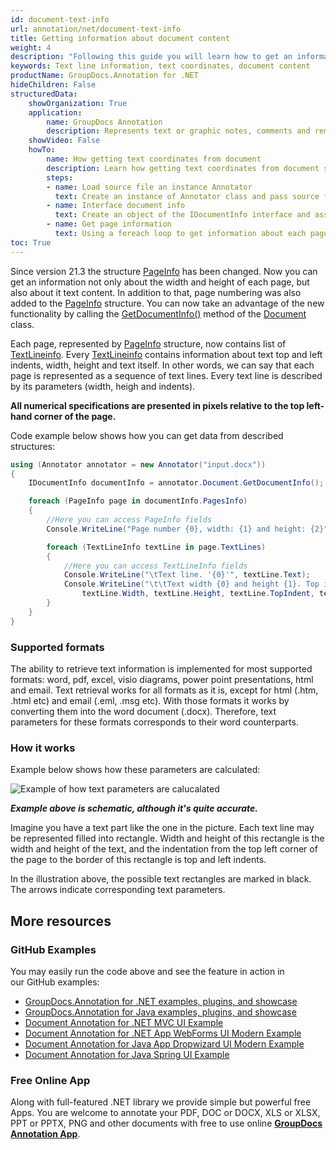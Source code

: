 ```yaml
---
id: document-text-info
url: annotation/net/document-text-info
title: Getting information about document content
weight: 4
description: "Following this guide you will learn how to get an information about document content using GroupDocs.Annotation for .NET API."
keywords: Text line information, text coordinates, document content
productName: GroupDocs.Annotation for .NET
hideChildren: False
structuredData:
    showOrganization: True
    application:    
        name: GroupDocs Annotation
        description: Represents text or graphic notes, comments and remarks attached to a specific part of the content of the document using C#
    showVideo: False
    howTo:
        name: How getting text coordinates from document
        description: Learn how getting text coordinates from document step by step
        steps:
        - name: Load source file an instance Annotator
          text: Create an instance of Annotator class and pass source file path as a constructor parameter. You may specify absolute or relative file path as per your requirements.
        - name: Interface document info
          text: Create an object of the IDocumentInfo interface and assign document information to it.
        - name: Get page information
          text: Using a foreach loop to get information about each page
toc: True
---
```


Since version 21.3 the structure [PageInfo](https://reference.groupdocs.com/annotation/net/groupdocs.annotation.models/pageinfo) has been changed. Now you can get an information not only about the width and height of each page, but also about it text content. In addition to that, page numbering was also added to the [PageInfo](https://reference.groupdocs.com/annotation/net/groupdocs.annotation.models/pageinfo) structure. You can now take an advantage of the new functionality by calling the [GetDocumentInfo()](https://reference.groupdocs.com/annotation/net/groupdocs.annotation/document/methods/getdocumentinfo) method of the [Document](https://reference.groupdocs.com/annotation/net/groupdocs.annotation/document) class.

Each page, represented by [PageInfo](https://reference.groupdocs.com/annotation/net/groupdocs.annotation.models/pageinfo) structure, now contains list of [TextLineinfo](https://reference.groupdocs.com/annotation/net/groupdocs.annotation.models/textlineinfo). Every [TextLineinfo](https://reference.groupdocs.com/annotation/net/groupdocs.annotation.models/textlineinfo) contains information about text top and left indents, width, height and text itself. In other words, we can say that each page is represented as a sequence of text lines. Every text line is described by its parameters (width, heigh and indents).

**All numerical specifications are presented in pixels relative to the top left-hand corner of the page.**

Code example below shows how you can get data from described structures:

```csharp
using (Annotator annotator = new Annotator("input.docx"))
{
    IDocumentInfo documentInfo = annotator.Document.GetDocumentInfo();

    foreach (PageInfo page in documentInfo.PagesInfo)
    {
        //Here you can access PageInfo fields
        Console.WriteLine("Page number {0}, width: {1} and height: {2}", page.PageNumber, page.Width, page.Height);

        foreach (TextLineInfo textLine in page.TextLines)
        {
            //Here you can access TextLineInfo fields
            Console.WriteLine("\tText line. '{0}'", textLine.Text);
            Console.WriteLine("\t\tText width {0} and height {1}. Top indent: {2}, left indent: {3}", 
                textLine.Width, textLine.Height, textLine.TopIndent, textLine.LeftIndent);
        }
    }
}
```


### Supported formats

The ability to retrieve text information is implemented for most supported formats: word, pdf, excel, visio diagrams, power point presentations, html and email. Text retrieval works for all formats as it is, except for html (.htm, .html etc) and email (.eml, .msg etc). With those formats it works by converting them into the word document (.docx). Therefore, text parameters for these formats corresponds to their word counterparts.


### How it works

Example below shows how these parameters are calculated:

 ![Example of how text parameters are calucalated](/annotation/net/images/highlighted-text.png)

***Example above is schematic, although it's quite accurate.***

Imagine you have a text part like the one in the picture. Each text line may be represented filled into rectangle. Width and height of this rectangle is the width and height of the text, and the indentation from the top left corner of the page to the border of this rectangle is top and left indents. 

In the illustration above, the possible text rectangles are marked in black. The arrows indicate corresponding text parameters. 

## More resources
### GitHub Examples
You may easily run the code above and see the feature in action in our GitHub examples:
*   [GroupDocs.Annotation for .NET examples, plugins, and showcase](https://github.com/groupdocs-annotation/GroupDocs.Annotation-for-.NET)
*   [GroupDocs.Annotation for Java examples, plugins, and showcase](https://github.com/groupdocs-annotation/GroupDocs.Annotation-for-Java)
*   [Document Annotation for .NET MVC UI Example](https://github.com/groupdocs-annotation/GroupDocs.Annotation-for-.NET-MVC) 
*   [Document Annotation for .NET App WebForms UI Modern Example](https://github.com/groupdocs-annotation/GroupDocs.Annotation-for-.NET-WebForms)
*   [Document Annotation for Java App Dropwizard UI Modern Example](https://github.com/groupdocs-annotation/GroupDocs.Annotation-for-Java-Dropwizard)
*   [Document Annotation for Java Spring UI Example](https://github.com/groupdocs-annotation/GroupDocs.Annotation-for-Java-Spring)
### Free Online App
Along with full-featured .NET library we provide simple but powerful free Apps.
You are welcome to annotate your PDF, DOC or DOCX, XLS or XLSX, PPT or PPTX, PNG and other documents with free to use online **[GroupDocs Annotation App](https://products.groupdocs.app/annotation)**.
